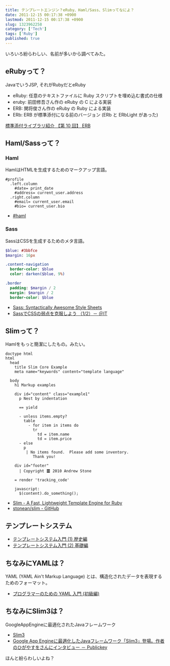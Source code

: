 ```yaml
---
title: テンプレートエンジン？eRuby、Haml/Sass、Slimってなによ？
date: 2011-12-15 00:17:38 +0900
lastmod: 2011-12-15 00:17:38 +0900
slug: 1323962258
category: ['Tech']
tags: ['Ruby']
published: true
---
```


いろいろ紛らわしい、名前が多いから調べてみた。


## eRubyって？

JavaでいうJSP, それがRubyだとeRuby

- eRuby: 任意のテキストファイルに Ruby スクリプトを埋め込む書式の仕様
- eruby: 前田修吾さん作の eRuby の C による実装
- ERB: 関将俊さん作の eRuby の Ruby による実装
- ERb: ERB が標準添付になる前のバージョン (ERb と ERbLight があった)

[標準添付ライブラリ紹介 【第 10 回】 ERB](https://magazine.rubyist.net/articles/0017/0017-BundledLibraries.html)


## Haml/Sassって？
### Haml
HamlはHTMLを生成するためのマークアップ言語。

```haml
#profile
  .left.column
    #date= print_date
    #address= current_user.address
  .right.column
    #email= current_user.email
    #bio= current_user.bio
```

- <a href="http://haml-lang.com/">#haml</a>



### Sass
SassはCSSを生成するためのメタ言語。

```sass
$blue: #3bbfce
$margin: 16px

.content-navigation
  border-color: $blue
  color: darken($blue, 9%)

.border
  padding: $margin / 2
  margin: $margin / 2
  border-color: $blue
```

- [Sass: Syntactically Awesome Style Sheets](https://sass-lang.com/)
- [SassでCSSの弱点を克服しよう （1/2）－ ＠IT](http://www.atmarkit.co.jp/fcoding/articles/sass/sassa.html)

## Slimって？
Hamlをもっと簡潔にしたもの。みたい。

```slim
doctype html
html
  head
    title Slim Core Example
    meta name="keywords" content="template language"

  body
    h1 Markup examples

    div id="content" class="example1"
      p Nest by indentation

      == yield

      - unless items.empty?
        table
          - for item in items do
            tr
              td = item.name
              td = item.price
      - else
        p
         | No items found.  Please add some inventory.
            Thank you!

    div id="footer"
      | Copyright 〓 2010 Andrew Stone

    = render 'tracking_code'

    javascript:
      $(content).do_something();
```

- [Slim \- A Fast, Lightweight Template Engine for Ruby](http://slim-lang.com/)
- [stonean/slim - GitHub](https://github.com/stonean/slim)


## テンプレートシステム

- [テンプレートシステム入門 \(1\) 歴史編](https://magazine.rubyist.net/articles/0024/0024-TemplateSystem.html)
- [テンプレートシステム入門 \(2\) 基礎編](https://magazine.rubyist.net/articles/0024/0024-TemplateSystem2.html)

## ちなみにYAMLは？
YAML (YAML Ain't Markup Language) とは、構造化されたデータを表現するためのフォーマット。

- [プログラマーのための YAML 入門 \(初級編\)](https://magazine.rubyist.net/articles/0009/0009-YAML.html)


## ちなみにSlim3は？
GoogleAppEngineに最適化されたJavaフレームワーク

- [Slim3](https://sites.google.com/site/slim3appengine/)
- [Google App Engineに最適化したJavaフレームワーク「Slim3」登場。作者のひがやすをさんにインタビュー － Publickey](https://www.publickey1.jp/blog/10/google_app_enginejavaslim3.html)

ほんと紛らわしいよね？

